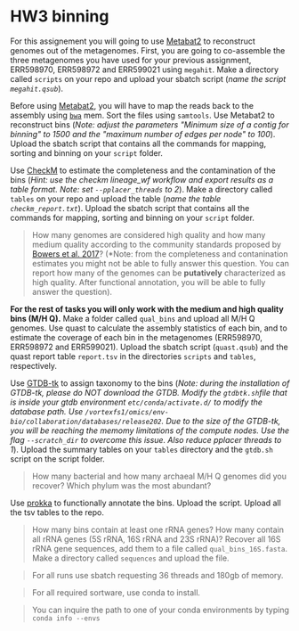 # HW3 binning


For this assignement you will going to use [Metabat2](https://peerj.com/articles/7359/) to reconstruct genomes out of the metagenomes. First, you are going to co-assemble the three metagenomes you have used for your previous assignment, ERR598970, ERR598972 and ERR599021 using `megahit`. Make a directory called `scripts` on your repo and upload your sbatch script (*name the script `megahit.qsub`*).

Before using [Metabat2](https://bitbucket.org/berkeleylab/metabat/src/master/), you will have to map the reads back to the assembly using [`bwa`](http://bio-bwa.sourceforge.net) mem. Sort the files using `samtools`. Use Metabat2 to reconstruct bins (*Note: adjust the parameters "Minimum size of a contig for binning" to 1500 and the "maximum number of edges per node" to 100*). Upload the sbatch script that contains all the commands for mapping, sorting and binning on your `script` folder.

Use [CheckM](https://github.com/Ecogenomics/CheckM/wiki) to estimate the completeness and the contamination of the bins (*Hint: use the checkm lineage_wf workflow and export results as a table format. Note: set `--pplacer_threads` to 2*). Make a directory called `tables` on your repo and upload the table (*name the table `checkm_report.txt`*). Upload the sbatch script that contains all the commands for mapping, sorting and binning on your `script` folder.
>How many genomes are considered high quality and how many medium quality according to the community standards proposed by [Bowers et al. 2017](https://www.nature.com/articles/nbt.3893)? (*Note: from the completeness and contanination estimates you might not be able to fully answer this question. You can report how many of the genomes can be **putatively** characterized as high quality. After functional annotation, you will be able to fully answer the question).

**For the rest of tasks you will only work with the medium and high quality bins (M/H Q).** Make a folder called `qual_bins` and upload all M/H Q genomes.
Use quast to calculate the assembly statistics of each bin, and to estimate the coverage of each bin in the metagenomes (ERR598970, ERR598972 and ERR599021). Upload the sbatch script (`quast.qsub`) and the quast report table `report.tsv` in the directories `scripts` and `tables`, respectively.  

Use [GTDB-tk](https://ecogenomics.github.io/GTDBTk/index.html) to assign taxonomy to the bins (*Note: during the installation of GTDB-tk, please do NOT download the GTDB. Modify the `gtdbtk.sh`file that is inside your gtdb environment `etc/conda/activate.d/` to modify the database path. Use `/vortexfs1/omics/env-bio/collaboration/databases/release202`. Due to the size of the GTDB-tk, you will be reaching the memomy limitations of the compute nodes. Use the flag `--scratch_dir` to overcome this issue. Also reduce pplacer threads to 1*). Upload the summary tables on your `tables` directory and the `gtdb.sh` script on the script folder.
> How many bacterial and how many archaeal M/H Q genomes did you recover? Which phylum was the most abundant?

Use [prokka](https://github.com/tseemann/prokka) to functionally annotate the bins. Upload the script. Upload all the tsv tables to the repo.
> How many bins contain at least one rRNA genes? How many contain all rRNA genes (5S rRNA, 16S rRNA and 23S rRNA)? Recover all 16S rRNA gene sequences, add them to a file called `qual_bins_16S.fasta`. Make a directory called `sequences` and upload the file.






> For all runs use sbatch requesting 36 threads and 180gb of memory.

> For all required sortware, use conda to install.

> You can inquire the path to one of your conda environments by typing `conda info --envs`


